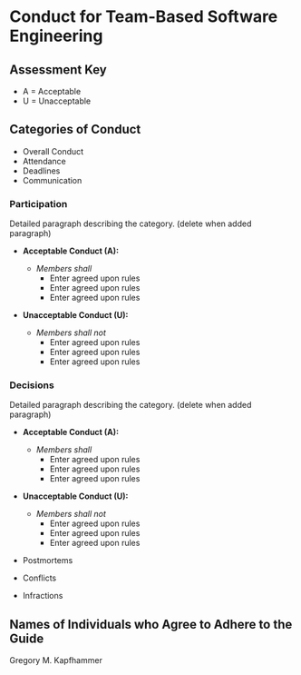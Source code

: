 # Conduct for Team-Based Software Engineering

## Assessment Key

* A = Acceptable
* U = Unacceptable

## Categories of Conduct

* Overall Conduct
* Attendance
* Deadlines
* Communication

### Participation

Detailed paragraph describing the category. (delete when added paragraph)

* **Acceptable Conduct (A):**
  * *Members shall*
    * Enter agreed upon rules
    * Enter agreed upon rules
    * Enter agreed upon rules

* **Unacceptable Conduct (U):**
  * *Members shall not*
    * Enter agreed upon rules
    * Enter agreed upon rules
    * Enter agreed upon rules

### Decisions

Detailed paragraph describing the category. (delete when added paragraph)

* **Acceptable Conduct (A):**
  * *Members shall*
    * Enter agreed upon rules
    * Enter agreed upon rules
    * Enter agreed upon rules

* **Unacceptable Conduct (U):**
  * *Members shall not*
    * Enter agreed upon rules
    * Enter agreed upon rules
    * Enter agreed upon rules
    
* Postmortems
* Conflicts
* Infractions

## Names of Individuals who Agree to Adhere to the Guide

Gregory M. Kapfhammer

